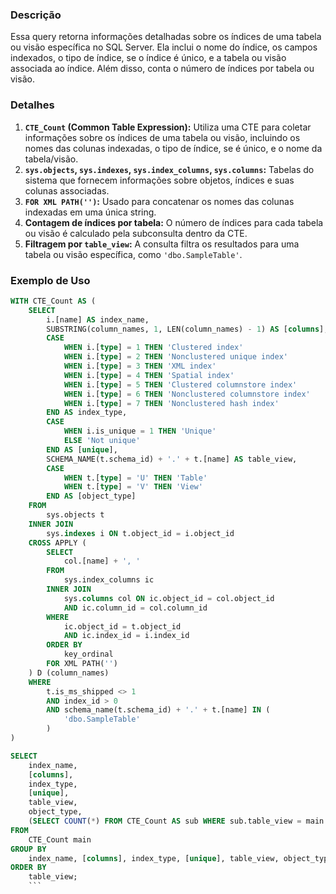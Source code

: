 ### Descrição
Essa query retorna informações detalhadas sobre os índices de uma tabela ou visão específica no SQL Server. Ela inclui o nome do índice, os campos indexados, o tipo de índice, se o índice é único, e a tabela ou visão associada ao índice. Além disso, conta o número de índices por tabela ou visão.

### Detalhes
1. **`CTE_Count` (Common Table Expression):** Utiliza uma CTE para coletar informações sobre os índices de uma tabela ou visão, incluindo os nomes das colunas indexadas, o tipo de índice, se é único, e o nome da tabela/visão.
2. **`sys.objects`, `sys.indexes`, `sys.index_columns`, `sys.columns`:** Tabelas do sistema que fornecem informações sobre objetos, índices e suas colunas associadas.
3. **`FOR XML PATH('')`:** Usado para concatenar os nomes das colunas indexadas em uma única string.
4. **Contagem de índices por tabela:** O número de índices para cada tabela ou visão é calculado pela subconsulta dentro da CTE.
5. **Filtragem por `table_view`:** A consulta filtra os resultados para uma tabela ou visão específica, como `'dbo.SampleTable'`.

### Exemplo de Uso
```sql
WITH CTE_Count AS (
    SELECT 
        i.[name] AS index_name,
        SUBSTRING(column_names, 1, LEN(column_names) - 1) AS [columns],
        CASE 
            WHEN i.[type] = 1 THEN 'Clustered index'
            WHEN i.[type] = 2 THEN 'Nonclustered unique index'
            WHEN i.[type] = 3 THEN 'XML index'
            WHEN i.[type] = 4 THEN 'Spatial index'
            WHEN i.[type] = 5 THEN 'Clustered columnstore index'
            WHEN i.[type] = 6 THEN 'Nonclustered columnstore index'
            WHEN i.[type] = 7 THEN 'Nonclustered hash index'
        END AS index_type,
        CASE 
            WHEN i.is_unique = 1 THEN 'Unique'
            ELSE 'Not unique' 
        END AS [unique],
        SCHEMA_NAME(t.schema_id) + '.' + t.[name] AS table_view,
        CASE 
            WHEN t.[type] = 'U' THEN 'Table'
            WHEN t.[type] = 'V' THEN 'View'
        END AS [object_type]
    FROM 
        sys.objects t
    INNER JOIN 
        sys.indexes i ON t.object_id = i.object_id
    CROSS APPLY (
        SELECT 
            col.[name] + ', '
        FROM 
            sys.index_columns ic
        INNER JOIN 
            sys.columns col ON ic.object_id = col.object_id
            AND ic.column_id = col.column_id
        WHERE
            ic.object_id = t.object_id
            AND ic.index_id = i.index_id
        ORDER BY 
            key_ordinal
        FOR XML PATH('')
    ) D (column_names)
    WHERE 
        t.is_ms_shipped <> 1
        AND index_id > 0
        AND schema_name(t.schema_id) + '.' + t.[name] IN (
            'dbo.SampleTable'
        )
)

SELECT 
    index_name,
    [columns],
    index_type,
    [unique],
    table_view,
    object_type,
    (SELECT COUNT(*) FROM CTE_Count AS sub WHERE sub.table_view = main.table_view) AS IndexNumberPerTable
FROM 
    CTE_Count main
GROUP BY 
    index_name, [columns], index_type, [unique], table_view, object_type
ORDER BY 
    table_view;
	```